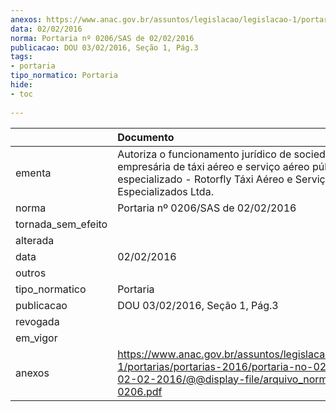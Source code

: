 ```yaml
---
anexos: https://www.anac.gov.br/assuntos/legislacao/legislacao-1/portarias/portarias-2016/portaria-no-0206-sas-de-02-02-2016/@@display-file/arquivo_norma/PA2016-0206.pdf
data: 02/02/2016
norma: Portaria nº 0206/SAS de 02/02/2016
publicacao: DOU 03/02/2016, Seção 1, Pág.3
tags:
- portaria
tipo_normatico: Portaria
hide: 
- toc 
 
---
```


|                    | Documento                                                                                                                                                                  |
|:-------------------|:---------------------------------------------------------------------------------------------------------------------------------------------------------------------------|
| ementa             | Autoriza o funcionamento jurídico de sociedade empresária de táxi aéreo e serviço aéreo público especializado - Rotorfly Táxi Aéreo e Serviços Aéreos Especializados Ltda. |
| norma              | Portaria nº 0206/SAS de 02/02/2016                                                                                                                                         |
| tornada_sem_efeito |                                                                                                                                                                            |
| alterada           |                                                                                                                                                                            |
| data               | 02/02/2016                                                                                                                                                                 |
| outros             |                                                                                                                                                                            |
| tipo_normatico     | Portaria                                                                                                                                                                   |
| publicacao         | DOU 03/02/2016, Seção 1, Pág.3                                                                                                                                             |
| revogada           |                                                                                                                                                                            |
| em_vigor           |                                                                                                                                                                            |
| anexos             | https://www.anac.gov.br/assuntos/legislacao/legislacao-1/portarias/portarias-2016/portaria-no-0206-sas-de-02-02-2016/@@display-file/arquivo_norma/PA2016-0206.pdf          |